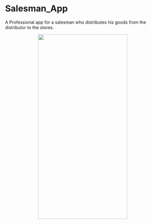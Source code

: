 # Salesman_App
A Professional app for a salesman who distributes his goods from the distributor to the stores.

<p align="center">
  <img width="290" height="600" src="https://github.com/Srijenanithish/Salesman_App/main/Splashscreen.jpeg">
</p>
